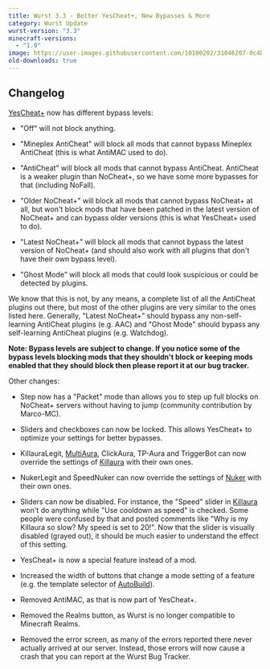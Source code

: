 ```yaml
---
title: Wurst 3.3 - Better YesCheat+, New Bypasses & More
category: Wurst Update
wurst-version: "3.3"
minecraft-versions:
  - "1.9"
image: https://user-images.githubusercontent.com/10100202/31046207-0c4b153c-a5f5-11e7-9843-0fcc9a3f4333.jpg
old-downloads: true
---
```

## Changelog

[YesCheat+](/wiki/Special_Features/YesCheat/) now has different bypass levels:

- "Off" will not block anything.

- "Mineplex AntiCheat" will block all mods that cannot bypass Mineplex AntiCheat (this is what AntiMAC used to do).

- "AntiCheat" will block all mods that cannot bypass AntiCheat. AntiCheat is a weaker plugin than NoCheat+, so we have some more bypasses for that (including NoFall).

- "Older NoCheat+" will block all mods that cannot bypass NoCheat+ at all, but won't block mods that have been patched in the latest version of NoCheat+ and can bypass older versions (this is what YesCheat+ used to do).

- "Latest NoCheat+" will block all mods that cannot bypass the latest version of NoCheat+ (and should also work with all plugins that don't have their own bypass level).

- "Ghost Mode" will block all mods that could look suspicious or could be detected by plugins.

We know that this is not, by any means, a complete list of all the AntiCheat plugins out there, but most of the other plugins are very similar to the ones listed here. Generally, "Latest NoCheat+" should bypass any non-self-learning AntiCheat plugins (e.g. AAC) and "Ghost Mode" should bypass any self-learning AntiCheat plugins (e.g. Watchdog).

**Note: Bypass levels are subject to change. If you notice some of the bypass levels blocking mods that they shouldn't block or keeping mods enabled that they should block then please report it at our bug tracker.**

Other changes:

- Step now has a "Packet" mode than allows you to step up full blocks on NoCheat+ servers without having to jump (community contribution by Marco-MC).

- Sliders and checkboxes can now be locked. This allows YesCheat+ to optimize your settings for better bypasses.

- KillauraLegit, [MultiAura](https://wiki.wurstclient.net/multiaura), ClickAura, TP-Aura and TriggerBot can now override the settings of [Killaura](https://wiki.wurstclient.net/killaura) with their own ones.

- NukerLegit and SpeedNuker can now override the settings of [Nuker](https://wiki.wurstclient.net/nuker) with their own ones.

- Sliders can now be disabled. For instance, the "Speed" slider in [Killaura](https://wiki.wurstclient.net/killaura) won't do anything while "Use cooldown as speed" is checked. Some people were confused by that and posted comments like "Why is my Killaura so slow? My speed is set to 20!". Now that the slider is visually disabled (grayed out), it should be much easier to understand the effect of this setting.

- YesCheat+ is now a special feature instead of a mod.

- Increased the width of buttons that change a mode setting of a feature (e.g. the template selector of [AutoBuild](https://wiki.wurstclient.net/autobuild)).

- Removed AntiMAC, as that is now part of YesCheat+.

- Removed the Realms button, as Wurst is no longer compatible to Minecraft Realms.

- Removed the error screen, as many of the errors reported there never actually arrived at our server. Instead, those errors will now cause a crash that you can report at the Wurst Bug Tracker.
